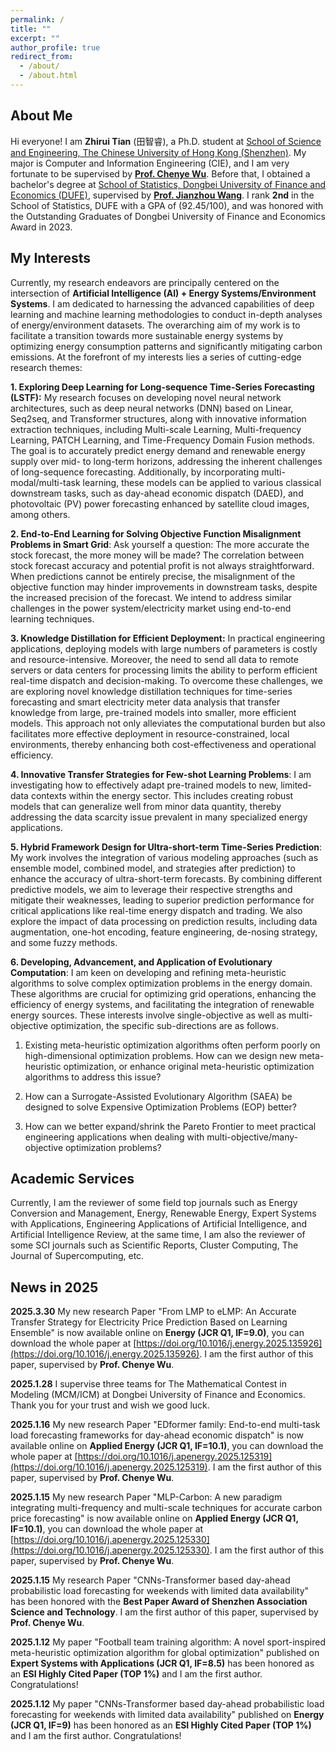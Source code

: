 ```yaml
---
permalink: /
title: ""
excerpt: ""
author_profile: true
redirect_from: 
  - /about/
  - /about.html
---
```

## About Me

Hi everyone! I am **Zhirui Tian** (田智睿), a Ph.D. student at [School of Science and Engineering, The Chinese University of Hong Kong (Shenzhen)](https://sse.cuhk.edu.cn/). My major is Computer and Information Engineering (CIE), and I am very fortunate to be supervised by [**Prof. Chenye Wu**](https://www.wuchenye.cn/index-cn.html). Before that, I obtained a bachelor's degree at [School of Statistics, Dongbei University of Finance and Economics (DUFE)](https://stat.dufe.edu.cn/), supervised by [**Prof. Jianzhou Wang**](https://www.must.edu.mo/cn/imedia/expert-list/mise). I rank **2nd** in the School of Statistics, DUFE with a GPA of (92.45/100), and was honored with the Outstanding Graduates of Dongbei University of Finance and Economics Award in 2023.

## My Interests

Currently, my research endeavors are principally centered on the intersection of **Artificial Intelligence (AI) + Energy Systems/Environment Systems**. I am dedicated to harnessing the advanced capabilities of deep learning and machine learning methodologies to conduct in-depth analyses of energy/environment datasets. The overarching aim of my work is to facilitate a transition towards more sustainable energy systems by optimizing energy consumption patterns and significantly mitigating carbon emissions. At the forefront of my interests lies a series of cutting-edge research themes:


**1. Exploring Deep Learning for Long-sequence Time-Series Forecasting (LSTF):** My research focuses on developing novel neural network architectures, such as deep neural networks (DNN) based on Linear, Seq2seq, and Transformer structures, along with innovative information extraction techniques, including Multi-scale Learning, Multi-frequency Learning, PATCH Learning, and Time-Frequency Domain Fusion methods. The goal is to accurately predict energy demand and renewable energy supply over mid- to long-term horizons, addressing the inherent challenges of long-sequence forecasting. Additionally, by incorporating multi-modal/multi-task learning, these models can be applied to various classical downstream tasks, such as day-ahead economic dispatch (DAED), and photovoltaic (PV) power forecasting enhanced by satellite cloud images, among others.

**2. End-to-End Learning for Solving Objective Function Misalignment Problems in Smart Grid**: Ask yourself a question: The more accurate the stock forecast, the more money will be made? The correlation between stock forecast accuracy and potential profit is not always straightforward. When predictions cannot be entirely precise, the misalignment of the objective function may hinder improvements in downstream tasks, despite the increased precision of the forecast. We intend to address similar challenges in the power system/electricity market using end-to-end learning techniques. 

**3. Knowledge Distillation for Efficient Deployment:** In practical engineering applications, deploying models with large numbers of parameters is costly and resource-intensive. Moreover, the need to send all data to remote servers or data centers for processing limits the ability to perform efficient real-time dispatch and decision-making. To overcome these challenges, we are exploring novel knowledge distillation techniques for time-series forecasting and smart electricity meter data analysis that transfer knowledge from large, pre-trained models into smaller, more efficient models. This approach not only alleviates the computational burden but also facilitates more effective deployment in resource-constrained, local environments, thereby enhancing both cost-effectiveness and operational efficiency.

**4. Innovative Transfer Strategies for Few-shot Learning Problems**: I am investigating how to effectively adapt pre-trained models to new, limited-data contexts within the energy sector. This includes creating robust models that can generalize well from minor data quantity, thereby addressing the data scarcity issue prevalent in many specialized energy applications.

**5. Hybrid Framework Design for Ultra-short-term Time-Series Prediction**: My work involves the integration of various modeling approaches (such as ensemble model, combined model, and strategies after prediction) to enhance the accuracy of ultra-short-term forecasts. By combining different predictive models, we aim to leverage their respective strengths and mitigate their weaknesses, leading to superior prediction performance for critical applications like real-time energy dispatch and trading. We also explore the impact of data processing on prediction results, including data augmentation, one-hot encoding, feature engineering, de-nosing strategy, and some fuzzy methods.

**6. Developing, Advancement, and Application of Evolutionary Computation**: I am keen on developing and refining meta-heuristic algorithms to solve complex optimization problems in the energy domain. These algorithms are crucial for optimizing grid operations, enhancing the efficiency of energy systems, and facilitating the integration of renewable energy sources. These interests involve single-objective as well as multi-objective optimization, the specific sub-directions are as follows.

1) Existing meta-heuristic optimization algorithms often perform poorly on high-dimensional optimization problems. How can we design new meta-heuristic optimization, or enhance original meta-heuristic optimization algorithms to address this issue?

2) How can a Surrogate-Assisted Evolutionary Algorithm (SAEA) be designed to solve Expensive Optimization Problems (EOP) better?

3) How can we better expand/shrink the Pareto Frontier to meet practical engineering applications when dealing with multi-objective/many-objective optimization problems?

## Academic Services
Currently, I am the reviewer of some field top journals such as Energy Conversion and Management, Energy, Renewable Energy, Expert Systems with Applications, Engineering Applications of Artificial Intelligence, and Artificial Intelligence Review, at the same time, I am also the reviewer of some SCI journals such as Scientific Reports, Cluster Computing, The Journal of Supercomputing, etc.


## News in 2025
**2025.3.30**  My new research Paper "From LMP to eLMP: An Accurate Transfer Strategy for Electricity Price Prediction Based on Learning Ensemble" is now available online on **Energy (JCR Q1, IF=9.0)**, you can download the whole paper at [https://doi.org/10.1016/j.energy.2025.135926](https://doi.org/10.1016/j.energy.2025.135926). I am the first author of this paper, supervised by **Prof. Chenye Wu**.

**2025.1.28**  I supervise three teams for The Mathematical Contest in Modeling (MCM/ICM) at Dongbei University of Finance and Economics. Thank you for your trust and wish we good luck.

**2025.1.16**  My new research Paper "EDformer family: End-to-end multi-task load forecasting frameworks for day-ahead economic dispatch" is now available online on **Applied Energy (JCR Q1, IF=10.1)**, you can download the whole paper at [https://doi.org/10.1016/j.apenergy.2025.125319](https://doi.org/10.1016/j.apenergy.2025.125319). I am the first author of this paper, supervised by **Prof. Chenye Wu**.

**2025.1.15**  My new research Paper "MLP-Carbon: A new paradigm integrating multi-frequency and multi-scale techniques for accurate carbon price forecasting" is now available online on **Applied Energy (JCR Q1, IF=10.1)**, you can download the whole paper at [https://doi.org/10.1016/j.apenergy.2025.125330](https://doi.org/10.1016/j.apenergy.2025.125330). I am the first author of this paper, supervised by **Prof. Chenye Wu**.

**2025.1.15**  My research Paper "CNNs-Transformer based day-ahead probabilistic load forecasting for weekends with limited data availability" has been honored with the **Best Paper Award of Shenzhen Association Science and Technology**. I am the first author of this paper, supervised by **Prof. Chenye Wu**.

**2025.1.12**  My paper "Football team training algorithm: A novel sport-inspired meta-heuristic optimization algorithm for global optimization" published on **Expert Systems with Applications (JCR Q1, IF=8.5)** has been honored as an **ESI Highly Cited Paper (TOP 1%)** and I am the first author. Congratulations!

**2025.1.12**  My paper "CNNs-Transformer based day-ahead probabilistic load forecasting for weekends with limited data availability" published on **Energy (JCR Q1, IF=9)** has been honored as an **ESI Highly Cited Paper (TOP 1%)**  and I am the first author. Congratulations!


